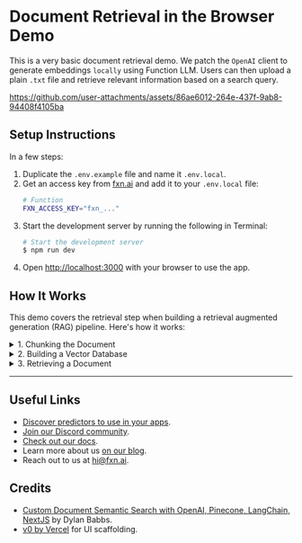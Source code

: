 # Document Retrieval in the Browser Demo
This is a very basic document retrieval demo. We patch the `OpenAI` client to generate embeddings `locally` using Function LLM. Users can then upload a plain `.txt` file and retrieve relevant information based on a search query.

https://github.com/user-attachments/assets/86ae6012-264e-437f-9ab8-94408f4105ba

## Setup Instructions
In a few steps:

1. Duplicate the `.env.example` file and name it `.env.local`.
2. Get an access key from [fxn.ai](https://fxn.ai/settings/developer) and add it to your `.env.local` file:
    ```bash
    # Function
    FXN_ACCESS_KEY="fxn_..."
    ```
3. Start the development server by running the following in Terminal:
    ```bash
    # Start the development server
    $ npm run dev
    ```
4. Open [http://localhost:3000](http://localhost:3000) with your browser to use the app.

## How It Works
This demo covers the retrieval step when building a retrieval augmented generation (RAG) pipeline.
Here's how it works:

<details>
<summary>1. Chunking the Document</summary>
When the user uploads a document, we break it into chunks of text. Each chunk will form the smallest unit 
of knowledge that the AI model can help us retrieve. We split the document into chunks by punctuation 
(periods and question marks):
```js
// When a document is uploaded, we chunk it up
const chunks = splitDocument({ document });
setChunks(chunks);
```

> [!TIP]
> In production systems, you might opt for using advanced chunking algorithms from LLM libraries
> like Langchain or LlamaIndex.
</details>

<details>
<summary>2. Building a Vector Database</summary>
When the user enters their first query, we check whether our vector database has been created. In our case, our 
vector database is simply an array of OpenAI embeddings, each mapping to a chunk of the uploaded document from the 
previous step:
```js
// When a prompt is entered, we make sure we've populated our vector database
if (!database) {
  const documentEmbedding = await openai.embeddings.create({
    model: "@nomic/nomic-embed-text-v1.5-quant",
    input: chunks.map(chunk => `search_document: ${chunk}`)
  });
  database = documentEmbedding.data;
}
```

> [!TIP]
> In production systems, you might opt for using a hosted vector database like Weaviate or MongoDB.
</details>

<details>
<summary>3. Retrieving a Document</summary>
When the user enters a query, we generate an embedding from their text then find the closest embedding in our 
vector database. The closest embedding will correspond to a chunk of the uploaded document.
```js
// When the user enters a query, we first embed it...
const { data: [queryEmbedding] } = await openai.embeddings.create({
  model: "@nomic/nomic-embed-text-v1.5-quant",
  input: `search_query: ${query}`
});
// Then we find the closest match in our vector database
const resultChunkEmbedding = findClosestEmbedding({ query: queryEmbedding, database });
const resultChunk = chunks[resultChunkEmbedding.index];
```
</details>

___

## Useful Links
- [Discover predictors to use in your apps](https://fxn.ai/explore).
- [Join our Discord community](https://fxn.ai/community).
- [Check out our docs](https://docs.fxn.ai).
- Learn more about us [on our blog](https://blog.fxn.ai).
- Reach out to us at [hi@fxn.ai](mailto:hi@fxn.ai).

## Credits
- [Custom Document Semantic Search with OpenAI, Pinecone, LangChain, NextJS](https://github.com/dbabbs/semantic-search-openai-nextjs-sample/tree/master) by Dylan Babbs.
- [v0 by Vercel](https://v0.dev) for UI scaffolding.
